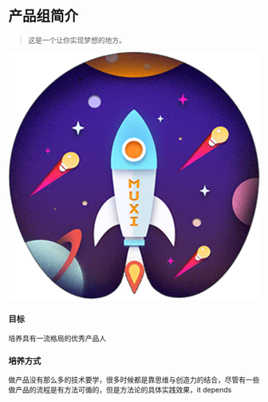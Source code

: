 # 产品组简介

> 这是一个让你实现梦想的地方。

![An image](./hero.png)

### 目标

培养具有一流格局的优秀产品人

### 培养方式

做产品没有那么多的技术要学，很多时候都是靠思维与创造力的结合，尽管有一些做产品的流程是有方法可循的，但是方法论的具体实践效果，it depends
